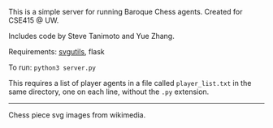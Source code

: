This is a simple server for running Baroque Chess agents. Created for CSE415 @ UW.

Includes code by Steve Tanimoto and Yue Zhang.

Requirements: [svgutils](https://github.com/btel/svg_utils), flask

To run: `python3 server.py`

This requires a list of player agents in a file called `player_list.txt` in the same directory, one on each line, without the `.py` extension.

***

Chess piece svg images from wikimedia.
